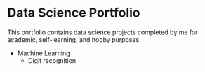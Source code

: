 # Data Science Portfolio

This portfolio contains data science projects completed by me for academic, self-learning, and hobby purposes.

* Machine Learning
  * Digit recognition
